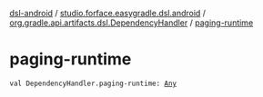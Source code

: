 [dsl-android](../../index.md) / [studio.forface.easygradle.dsl.android](../index.md) / [org.gradle.api.artifacts.dsl.DependencyHandler](index.md) / [paging-runtime](./paging-runtime.md)

# paging-runtime

`val DependencyHandler.paging-runtime: `[`Any`](https://kotlinlang.org/api/latest/jvm/stdlib/kotlin/-any/index.html)